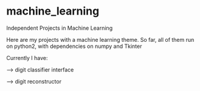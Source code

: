 # machine_learning
Independent Projects in Machine Learning

Here are my projects with a machine learning theme. So far, all of them run on python2, with dependencies on numpy and Tkinter

Currently I have: 

--> digit classifier interface

--> digit reconstructor
